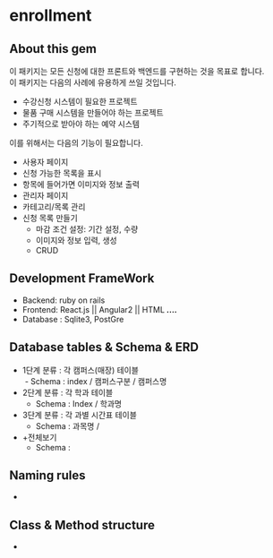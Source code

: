 # enrollment

## About this gem
 이 패키지는 모든 신청에 대한 프론트와 백엔드를 구현하는 것을 목표로 합니다.  
 이 패키지는 다음의 사례에 유용하게 쓰일 것입니다.
 - 수강신청 시스템이 필요한 프로젝트
 - 물품 구매 시스템을 만들어야 하는 프로젝트
 - 주기적으로 받아야 하는 예약 시스템

 이를 위해서는 다음의 기능이 필요합니다.
 - 사용자 페이지
  - 신청 가능한 목록을 표시
  - 항목에 들어가면 이미지와 정보 출력
 - 관리자 페이지
  - 카테고리/목록 관리
  - 신청 목록 만들기
    - 마감 조건 설정: 기간 설정, 수량
    - 이미지와 정보 입력, 생성
    - CRUD

## Development FrameWork
- Backend: ruby on rails
- Frontend: React.js || Angular2 || HTML ***....***
- Database : Sqlite3, PostGre  

## Database tables & Schema & ERD  
* 1단계 분류 : 각 캠퍼스(매장) 테이블  
  - Schema : index / 캠퍼스구분 / 캠퍼스명  
* 2단계 분류 : 각 학과 테이블  
  - Schema : Index / 학과명  
* 3단계 분류 : 각 과별 시간표 테이블  
  - Schema : 과목명 /
* +전체보기  
  - Schema :  
## Naming rules
- 
## Class & Method structure
- 
